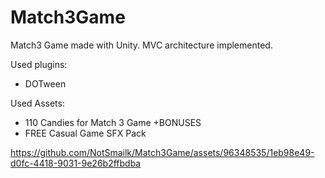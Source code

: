# Match3Game
 Match3 Game made with Unity. MVC architecture implemented.
 
Used plugins: 
 - DOTween

Used Assets: 
 - 110 Candies for Match 3 Game +BONUSES
 - FREE Casual Game SFX Pack


https://github.com/NotSmailk/Match3Game/assets/96348535/1eb98e49-d0fc-4418-9031-9e26b2ffbdba

